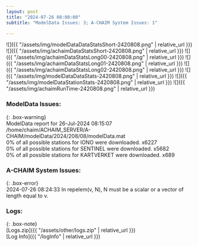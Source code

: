 ```yaml
---
layout: post
title: "2024-07-26 08:00:00"
subtitle: "ModelData Issues: 3; A-CHAIM System Issues: 1"

---
```


![]({{ "/assets/img/modelDataDataStatsShort-2420808.png" | relative_url }})
![]({{ "/assets/img/achaimDataStatsShort-2420808.png" | relative_url }})
![]({{ "/assets/img/achaimDataStatsLong00-2420808.png" | relative_url }})
![]({{ "/assets/img/achaimDataStatsLong01-2420808.png" | relative_url }})
![]({{ "/assets/img/achaimDataStatsLong02-2420808.png" | relative_url }})
![]({{ "/assets/img/modelDataDataStats-2420808.png" | relative_url }})
![]({{ "/assets/img/modelDataStationStats-2420808.png" | relative_url }})
![]({{ "/assets/img/achaimRunTime-2420808.png" | relative_url }})


### ModelData Issues:  
  
{: .box-warning}  
 ModelData report for 26-Jul-2024 08:15:07   
 /home/chaim/ACHAIM_SERVER/A-CHAIM/modelData/2024/208/08/modelData.mat   
 0% of all possible stations for IONO were downloaded. x6227   
 0% of all possible stations for SENTINEL were downloaded. x5682   
 0% of all possible stations for KARTVERKET were downloaded. x689   
  
### A-CHAIM System Issues:  
  
{: .box-error}  
2024-07-26 08:24:33 In repelem(v, N), N must be a scalar or a vector of length equal to v.  

### Logs:  
  
{: .box-note}  
[Logs.zip]({{ "/assets/other/logs.zip" | relative_url }})  
[Log Info]({{ "/logInfo" | relative_url }})  
